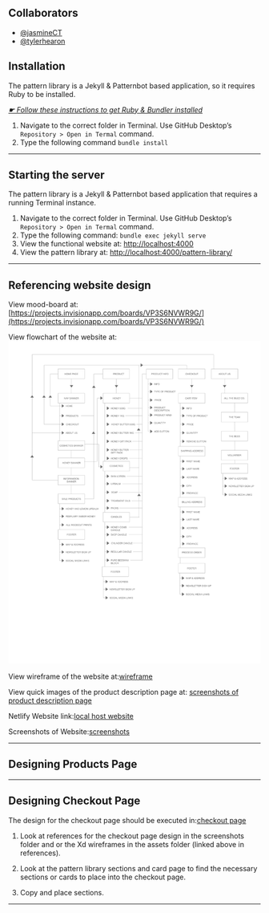 ## Collaborators

- [@jasmineCT](https://github.com/jasmineCT)
- [@tylerhearon](https://github.com/tylerhearon)

## Installation

The pattern library is a Jekyll & Patternbot based application, so it requires Ruby to be installed.

[*☛ Follow these instructions to get Ruby & Bundler installed*](https://learn-the-web.algonquindesign.ca/courses/web-dev-4/install-more-developer-tools/)

1. Navigate to the correct folder in Terminal. Use GitHub Desktop’s `Repository > Open in Termal` command.
2. Type the following command `bundle install`

---

## Starting the server

The pattern library is a Jekyll & Patternbot based application that requires a running Terminal instance.

1. Navigate to the correct folder in Terminal. Use GitHub Desktop’s `Repository > Open in Termal` command.
2. Type the following command: `bundle exec jekyll serve`
3. View the functional website at: [http://localhost:4000](http://localhost:4000)
4. View the pattern library at: [http://localhost:4000/pattern-library/](http://localhost:4000/pattern-library/)

---

## Referencing website design

View mood-board at:[https://projects.invisionapp.com/boards/VP3S6NVWR9G/](https://projects.invisionapp.com/boards/VP3S6NVWR9G/)

View flowchart of the website at: ![flowchart](/assets/flowchart.png)

View wireframe of the website at:[wireframe](/assets/wireframes.xd)

View quick images of the product description page at: [screenshots of product description page](/screenshots/products-page-large.png)

Netlify Website link:[local host website](https://adoring-booth-49a005.netlify.com/pattern-library)

Screenshots of Website:[screenshots](/screenshots/checkout-page-large.png)

---

## Designing Products Page

---

## Designing Checkout Page

The design for the checkout page should be executed in:[checkout page](ecommerce-pattern-library/checkout.html)

1. Look at references for the checkout page design in the screenshots folder and or the Xd wireframes in the assets folder (linked above in references).
2. Look at the pattern library sections and card page to find the necessary sections or cards to place into the checkout page.

3. Copy and place sections.
---
